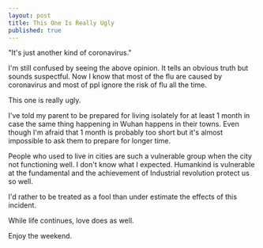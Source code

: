 ```yaml
---
layout: post
title: This One Is Really Ugly
published: true
---
```


"It's just another kind of coronavirus."

I'm still confused by seeing the above opinion. It tells an obvious truth but sounds suspectful. Now I know that most of the flu are caused by coronavirus and most of ppl ignore the risk of flu all the time.

This one is really ugly.

I've told my parent to be prepared for living isolately for at least 1 month in case the same thing happening in Wuhan happens in their towns. Even though I'm afraid that 1 month is probably too short but it's almost impossible to ask them to prepare for longer time.

People who used to live in cities are such a vulnerable group when the city not functioning well. I don't know what I expected. Humankind is vulnerable at the fundamental and the achievement of Industrial revolution protect us so well.

I'd rather to be treated as a fool than under estimate the effects of this incident.

While life continues, love does as well.

Enjoy the weekend.

